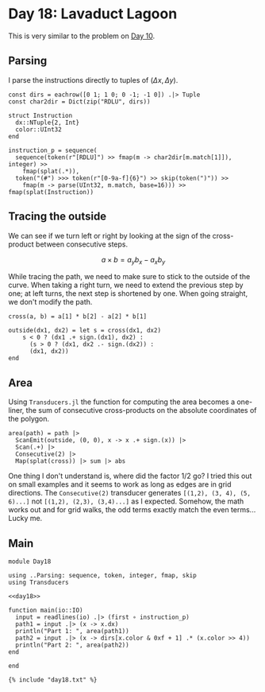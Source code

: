 # Day 18: Lavaduct Lagoon
This is very similar to the problem on [Day 10](day10.md).

## Parsing
I parse the instructions directly to tuples of $(\Delta x, \Delta y)$.

``` {.julia #day18}
const dirs = eachrow([0 1; 1 0; 0 -1; -1 0]) .|> Tuple
const char2dir = Dict(zip("RDLU", dirs))

struct Instruction
  dx::NTuple{2, Int}
  color::UInt32
end

instruction_p = sequence(
  sequence(token(r"[RDLU]") >> fmap(m -> char2dir[m.match[1]]), integer) >>
    fmap(splat(.*)),
  token("(#") >>> token(r"[0-9a-f]{6}") >> skip(token(")")) >>
    fmap(m -> parse(UInt32, m.match, base=16))) >> fmap(splat(Instruction))
```

## Tracing the outside
We can see if we turn left or right by looking at the sign of the cross-product between consecutive steps.

$$a \times b = a_y b_x - a_x b_y$$

While tracing the path, we need to make sure to stick to the outside of the curve. When taking a right turn, we need to extend the previous step by one; at left turns, the next step is shortened by one. When going straight, we don't modify the path.

``` {.julia #day18}
cross(a, b) = a[1] * b[2] - a[2] * b[1]

outside(dx1, dx2) = let s = cross(dx1, dx2)
	s < 0 ? (dx1 .+ sign.(dx1), dx2) :
	  (s > 0 ? (dx1, dx2 .- sign.(dx2)) :
      (dx1, dx2))
end
```

## Area
Using `Transducers.jl` the function for computing the area becomes a one-liner, the sum of consecutive cross-products on the absolute coordinates of the polygon.

``` {.julia #day18}
area(path) = path |>
  ScanEmit(outside, (0, 0), x -> x .+ sign.(x)) |>
  Scan(.+) |>
  Consecutive(2) |>
  Map(splat(cross)) |> sum |> abs
```

One thing I don't understand is, where did the factor $1/2$ go? I tried this out on small examples and it seems to work as long as edges are in grid directions. The `Consecutive(2)` transducer generates `[(1,2), (3, 4), (5, 6)...]` not `[(1,2), (2,3), (3,4)...]` as I expected. Somehow, the math works out and for grid walks, the odd terms exactly match the even terms... Lucky me.

## Main

``` {.julia file=src/Day18.jl}
module Day18

using ..Parsing: sequence, token, integer, fmap, skip
using Transducers

<<day18>>

function main(io::IO)
  input = readlines(io) .|> (first ∘ instruction_p)
  path1 = input .|> (x -> x.dx)
  println("Part 1: ", area(path1))
  path2 = input .|> (x -> dirs[x.color & 0xf + 1] .* (x.color >> 4))
  println("Part 2: ", area(path2))
end

end
```

``` title="output day 18"
{% include "day18.txt" %}
```
